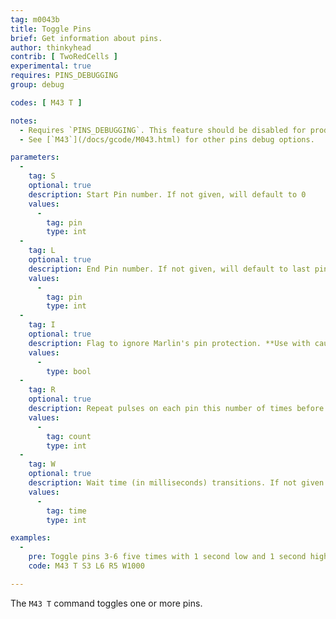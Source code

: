 ```yaml
---
tag: m0043b
title: Toggle Pins
brief: Get information about pins.
author: thinkyhead
contrib: [ TwoRedCells ]
experimental: true
requires: PINS_DEBUGGING
group: debug

codes: [ M43 T ]

notes:
  - Requires `PINS_DEBUGGING`. This feature should be disabled for production use.
  - See [`M43`](/docs/gcode/M043.html) for other pins debug options.

parameters:
  -
    tag: S
    optional: true
    description: Start Pin number. If not given, will default to 0
    values:
      -
        tag: pin
        type: int
  -
    tag: L
    optional: true
    description: End Pin number. If not given, will default to last pin defined for this board
    values:
      -
        tag: pin
        type: int
  -
    tag: I
    optional: true
    description: Flag to ignore Marlin's pin protection. **Use with caution!!!!**
    values:
      -
        type: bool
  -
    tag: R
    optional: true
    description: Repeat pulses on each pin this number of times before continuing to next pin. If not given will default to 1.
    values:
      -
        tag: count
        type: int
  -
    tag: W
    optional: true
    description: Wait time (in milliseconds) transitions. If not given will default to 500.
    values:
      -
        tag: time
        type: int

examples:
  -
    pre: Toggle pins 3-6 five times with 1 second low and 1 second high pulses but only if the pin isn't in the protected list.
    code: M43 T S3 L6 R5 W1000

---
```


The `M43 T` command toggles one or more pins.
